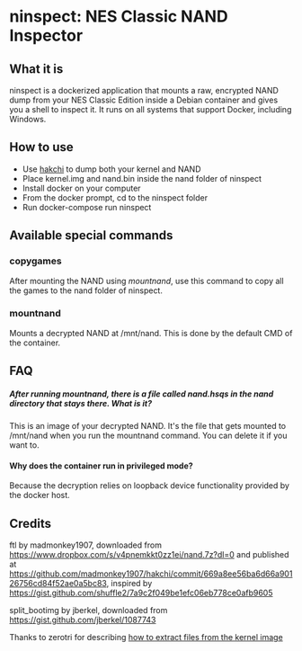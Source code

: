 # ninspect: NES Classic NAND Inspector

## What it is

ninspect is a dockerized application that mounts  a raw, encrypted NAND dump from your NES Classic Edition inside a
Debian container and gives you a shell to inspect it. It runs on all systems that support Docker, including Windows.

## How to use

- Use [hakchi](https://github.com/madmonkey1907/hakchi) to dump both your kernel and NAND
- Place kernel.img and nand.bin inside the nand folder of ninspect
- Install docker on your computer
- From the docker prompt, cd to the ninspect folder
- Run docker-compose run ninspect

## Available special commands

### copygames

After mounting the NAND using _mountnand_, use this command to copy all the games to the nand folder of ninspect.

### mountnand

Mounts a decrypted NAND at /mnt/nand. This is done by the default CMD of the container.

## FAQ

##### After running mountnand, there is a file called nand.hsqs in the nand directory that stays there. What is it?

This is an image of your decrypted NAND. It's the file that gets mounted to /mnt/nand when you run the mountnand
command. You can delete it if you want to.

#### Why does the container run in privileged mode?

Because the decryption relies on loopback device functionality provided by the docker host.

## Credits

ftl by madmonkey1907, downloaded from <https://www.dropbox.com/s/v4pnemkkt0zz1ei/nand.7z?dl=0> and published at
<https://github.com/madmonkey1907/hakchi/commit/669a8ee56ba6d66a90126756cd84f52ae0a5bc83>, inspired by
<https://gist.github.com/shuffle2/7a9c2f049be1efc06eb778ce0afb9605>

split_bootimg by jberkel, downloaded from <https://gist.github.com/jberkel/1087743>

Thanks to zerotri for describing [how to extract files from the kernel image](https://www.reddit.com/r/nintendo/comments/5cgbkm/linux_on_nes_classic_mini_current_progress_and/)